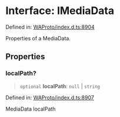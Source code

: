# Interface: IMediaData

Defined in: [WAProto/index.d.ts:8904](https://github.com/Riders004/Tv/blob/3d6aaf6f3efb499dc9d0ca82bb24083bb45a8478/WAProto/index.d.ts#L8904)

Properties of a MediaData.

## Properties

### localPath?

> `optional` **localPath**: `null` \| `string`

Defined in: [WAProto/index.d.ts:8907](https://github.com/Riders004/Tv/blob/3d6aaf6f3efb499dc9d0ca82bb24083bb45a8478/WAProto/index.d.ts#L8907)

MediaData localPath

